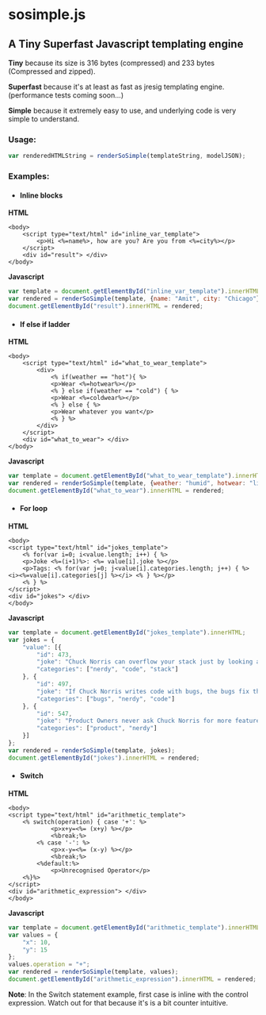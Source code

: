 # sosimple.js
## A Tiny Superfast Javascript templating engine

**Tiny** because its size is 316 bytes (compressed) and 233 bytes (Compressed and zipped).

**Superfast** because it's at least as fast as jresig templating engine. (performance tests coming soon...)

**Simple** because it extremely easy to use, and underlying code is very simple to understand.

### Usage:
```JavaScript
var renderedHTMLString = renderSoSimple(templateString, modelJSON);
```


### Examples:

- #### Inline blocks
**HTML**
```HTML+ERB
<body>
    <script type="text/html" id="inline_var_template">
        <p>Hi <%=name%>, how are you? Are you from <%=city%></p>
    </script>
    <div id="result"> </div>
</body>
```
**Javascript**
```JavaScript
var template = document.getElementById("inline_var_template").innerHTML;
var rendered = renderSoSimple(template, {name: "Amit", city: "Chicago"});
document.getElementById("result").innerHTML = rendered;
```


- #### If else if ladder
**HTML**
```HTML+ERB
<body>
    <script type="text/html" id="what_to_wear_template">
        <div>
            <% if(weather == "hot"){ %>
            <p>Wear <%=hotwear%></p>
            <% } else if(weather == "cold") { %>
            <p>Wear <%=coldwear%></p>
            <% } else { %>
            <p>Wear whatever you want</p>
            <% } %>
        </div>
    </script>
    <div id="what_to_wear"> </div>
</body>
```
**Javascript**
```JavaScript
var template = document.getElementById("what_to_wear_template").innerHTML;
var rendered = renderSoSimple(template, {weather: "humid", hotwear: "light", coldwear: "dark"});
document.getElementById("what_to_wear").innerHTML = rendered;
```


- #### For loop
**HTML**
```HTML+ERB
<body>
<script type="text/html" id="jokes_template">
    <% for(var i=0; i<value.length; i++) { %>
    <p>Joke <%=(i+1)%>: <%= value[i].joke %></p>
    <p>Tags: <% for(var j=0; j<value[i].categories.length; j++) { %> <i><%=value[i].categories[j] %></i> <% } %></p>
    <% } %>
</script>
<div id="jokes"> </div>
</body>
```
**Javascript**
```JavaScript
var template = document.getElementById("jokes_template").innerHTML;
var jokes = {
    "value": [{
        "id": 473,
        "joke": "Chuck Norris can overflow your stack just by looking at it.",
        "categories": ["nerdy", "code", "stack"]
    }, {
        "id": 497,
        "joke": "If Chuck Norris writes code with bugs, the bugs fix themselves.",
        "categories": ["bugs", "nerdy", "code"]
    }, {
        "id": 547,
        "joke": "Product Owners never ask Chuck Norris for more features. They ask for mercy.",
        "categories": ["product", "nerdy"]
    }]
};
var rendered = renderSoSimple(template, jokes);
document.getElementById("jokes").innerHTML = rendered;
```


- #### Switch
**HTML**
```HTML+ERB
<body>
<script type="text/html" id="arithmetic_template">
    <% switch(operation) { case '+': %>
            <p>x+y=<%= (x+y) %></p>
            <%break;%>
        <% case '-': %>
            <p>x-y=<%= (x-y) %></p>
            <%break;%>
        <%default:%>
            <p>Unrecognised Operator</p>
    <%}%>
</script>
<div id="arithmetic_expression"> </div>
</body>
```
**Javascript**
```JavaScript
var template = document.getElementById("arithmetic_template").innerHTML;
var values = {
    "x": 10,
    "y": 15
};
values.operation = "+";
var rendered = renderSoSimple(template, values);
document.getElementById("arithmetic_expression").innerHTML = rendered;
```
**Note**: In the Switch statement example, first case is inline with the control expression. Watch out for that because it's is a bit counter intuitive.